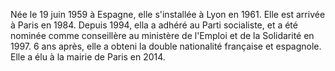 Née le 19 juin 1959 à Espagne, elle s'installée à Lyon en 1961. Elle est arrivée à Paris en 1984. Depuis 1994, ella a adhéré au Parti socialiste, et a été nominée comme conseillère au ministère de l'Emploi et de la Solidarité en 1997. 6 ans après, elle a obteni la double nationalité française et espagnole. Elle a élu à la mairie de Paris en 2014.